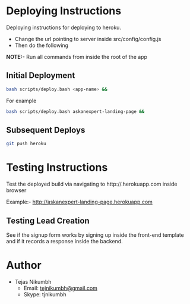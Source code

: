 # Deploying Instructions
Deploying instructions for deploying to heroku.
- Change the url pointing to server inside src/config/config.js
- Then do the following

**NOTE:-** Run all commands from inside the root of the app

## Initial Deployment
```bash
bash scripts/deploy.bash <app-name> &&
```

For example
```bash
bash scripts/deploy.bash askanexpert-landing-page &&
```

## Subsequent Deploys
```bash
git push heroku
```

# Testing Instructions
Test the deployed build via navigating to
http://<app-name>.herokuapp.com inside browser

Example:-
http://askanexpert-landing-page.herokuapp.com

## Testing Lead Creation
See if the signup form works by signing up inside the front-end template and if
it records a response inside the backend.

# Author
- Tejas Nikumbh
  - Email: tejnikumbh@gmail.com
  - Skype: tjnikumbh
